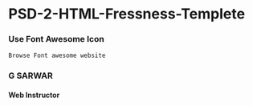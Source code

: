 # PSD-2-HTML-Fressness-Templete

### Use Font Awesome Icon
    Browse Font awesome website

### G SARWAR
#### Web Instructor
